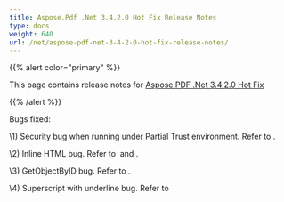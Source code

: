 ```yaml
---
title: Aspose.Pdf .Net 3.4.2.0 Hot Fix Release Notes
type: docs
weight: 640
url: /net/aspose-pdf-net-3-4-2-0-hot-fix-release-notes/
---
```


{{% alert color="primary" %}} 

This page contains release notes for [Aspose.PDF .Net 3.4.2.0 Hot Fix](http://www.aspose.com/downloads/pdf/net/new-releases/aspose.pdf-.net-3.4.2.0-hot-fix/)

{{% /alert %}} 

Bugs fixed: 

\1) Security bug when running under Partial Trust environment. Refer to . 

\2) Inline HTML bug. Refer to  and . 

\3) GetObjectByID bug. Refer to . 

\4) Superscript with underline bug. Refer to 
